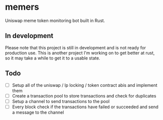 # memers

Uniswap meme token monitoring bot built in Rust.

## In development
Please note that this project is still in development and is not ready for production use. This is another project I'm working on to get better at rust, so it may take a while to get it to a usable state.

## Todo
- [ ] Setup all of the uniswap / lp locking / token contract abis and implement them
- [ ] Create a transaction pool to store transactions and check for duplicates
- [ ] Setup a channel to send transactions to the pool
- [ ] Every block check if the transactions have failed or succeeded and send a message to the channel